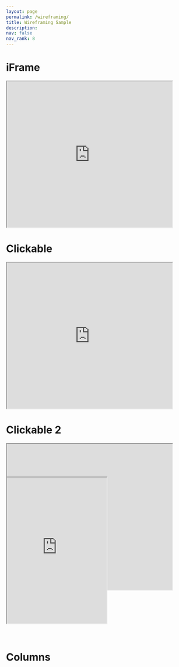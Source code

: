 ```yaml
---
layout: page
permalink: /wireframing/
title: Wireframing Sample
description:
nav: false
nav_rank: 8
---
```


# iFrame
<iframe 
        src="https://lore3581.github.io/da4a-collectionbuilder/item.html?id=da4a007#item-title" 
        width="90%" 
        height="400px"
        title="Collection Builder Integration"
        scrolling="no"></iframe>

# Clickable

<a href="https://lore3581.github.io/da4a-collectionbuilder/item.html?id=da4a007#item-title" target="_blank" class="linkwrap">
    <iframe 
        src="https://lore3581.github.io/da4a-collectionbuilder/item.html?id=da4a007#item-title" 
        width="90%" 
        height="400px"
        title="Collection Builder Integration"
        scrolling="no"></iframe>
</a>

# Clickable 2

<div style="position:relative;">
<iframe src="https://lore3581.github.io/da4a-collectionbuilder/item.html?id=da4a007#item-title" width="90%" height="400px" title="Collection Builder Integration" scrolling="no"></iframe>
<a  href="https://lore3581.github.io/da4a-collectionbuilder/item.html?id=da4a007#item-title" target="_blank" style="position:absolute; bottom:0; left:0; display:inline-block;"></a>
</div>

# Clickable 3

<div style="position:relative;">
<a  href="https://lore3581.github.io/da4a-collectionbuilder/item.html?id=da4a007#item-title" target="_blank" style="position:absolute; bottom:0; left:0; display:inline-block;"><iframe src="https://lore3581.github.io/da4a-collectionbuilder/item.html?id=da4a007#item-title" width="90%" height="400px" title="Collection Builder Integration" scrolling="no"></iframe>
</a>
</div>

<br><br>

# Columns
<br>
<html>
 <head>
    <style>
    {
        box-sizing: border-box;
    }
    
      /* Set additional styling options for the columns*/
    .column {
    float: left;
    width: 50%;
    padding: 20px;
    }

    .row:after {
    content: "";
    display: table;
    clear: both;
    }
    </style>
 </head>
 <body>
    <div class="row">
        <div class="column" style="background-color:;">
            <h2>Example</h2>
            <iframe src="https://lore3581.github.io/da4a-collectionbuilder/item.html?id=da4a005#item-title" width="90%" height=400px title="Collection Builder Integration"></iframe>
        </div>
        <div class="column" style="background-color:;">
            <h2>Example 2</h2>
            <iframe src="https://lore3581.github.io/da4a-collectionbuilder/item.html?id=da4a001#item-title" width="90%" height=400px title="Collection Builder Integration"></iframe>
        </div>
    </div>
 </body>
</html>
